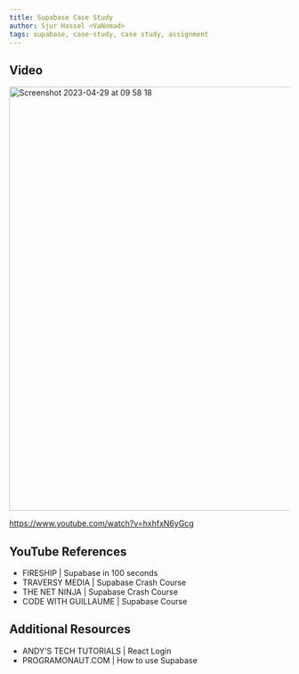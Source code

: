 ```yaml
---
title: Supabase Case Study
author: Sjur Hassel <VaNomad>
tags: supabase, case-study, case study, assignment
---
```



## Video

  <img width="761" alt="Screenshot 2023-04-29 at 09 58 18" src="https://user-images.githubusercontent.com/77972892/235294534-1186b93f-3698-4001-a308-55cdb2cb5f28.png">

https://www.youtube.com/watch?v=hxhfxN6yGcg

## YouTube References

- FIRESHIP | Supabase in 100 seconds
- TRAVERSY MEDIA | Supabase Crash Course
- THE NET NINJA | Supabase Crash Course
- CODE WITH GUILLAUME | Supabase Course

## Additional Resources

- ANDY'S TECH TUTORIALS | React Login
- PROGRAMONAUT.COM | How to use Supabase
